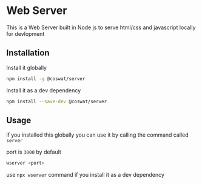 # Web Server

This is a Web Server built in Node js to serve html/css and javascript locally for devlopment

## Installation

Install it globally

```bash
npm install -g @coswat/server
```

Install it as a dev dependency

```bash
npm install --save-dev @coswat/server
```

## Usage

if you installed this globally you can use it by calling the command called `server`

port is `3000` by default

```bash
wserver <port>
```

use `npx wserver` command if you install it as a dev dependency

